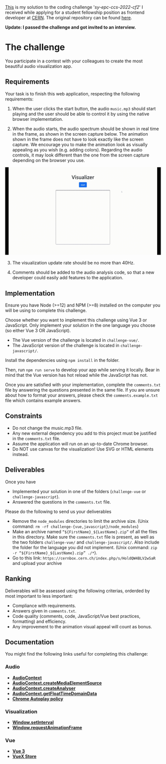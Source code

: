 [This](https://badertim.github.io/sy-epc-ccs-2022-cf2-coding-challenge/) is my solution to the coding challenge '_sy-epc-ccs-2022-cf2_' I received while applying for a student fellowship position as frontend developer at [CERN](https://home.cern/). The original repository can be found [here](https://github.com/7PH/sy-epc-ccs-2022-cf2-coding-challenge).
  
**Update: I passed the challenge and got invited to an interview.**


# The challenge

You participate in a contest with your colleagues to create the most beautiful audio visualization app.

## Requirements

Your task is to finish this web application, respecting the following requirements:

1. When the user clicks the start button, the audio `music.mp3` should start playing and the user should be able to control it by using the native browser implementation.

2. When the audio starts, the audio spectrum should be shown in real time in the frame, as shown in the screen capture below. The animation shown in the frame does not have to look exactly like the screen capture. We encourage you to make the animation look as visually appealing as you wish (e.g. adding colors). Regarding the audio controls, it may look different than the one from the screen capture depending on the browser you use.

![Screen capture took on Chrome on Windows 10](./doc/screencapture.gif)

3. The visualization update rate should be no more than 40Hz.

4. Comments should be added to the audio analysis code, so that a new developer could easily add features to the application.

## Implementation

Ensure you have Node (>=12) and NPM (>=8) installed on the computer you will be using to complete this challenge.

Choose whether you want to implement this challenge using Vue 3 or JavaScript. Only implement your solution in the one language you choose (so either Vue 3 OR JavaScript).
- The Vue version of the challenge is located in `challenge-vue/`.
- The JavaScript version of the challenge is located in `challenge-javascript/`.

Install the dependencies using `npm install` in the folder.

Then, run `npm run serve` to develop your app while serving it locally. Bear in mind that the Vue version has hot reload while the JavaScript has not. 

Once you are satisfied with your implementation, complete the `comments.txt` file by answering the questions presented in the same file. If you are unsure about how to format your answers, please check the `comments.example.txt` file which contains example answers.

## Constraints

* Do not change the music.mp3 file.
* Any new external dependency you add to this project must be justified in the `comments.txt` file.
* Assume the application will run on an up-to-date Chrome browser.
* Do NOT use canvas for the visualization! Use SVG or HTML elements instead.

## Deliverables

Once you have
* Implemented your solution in one of the folders (`challenge-vue` or `challenge-javascript`).
* Answered the questions in the `comments.txt` file.

Please do the following to send us your deliverables
* Remove the `node_modules` directories to limit the archive size. (Unix command: `rm -rf challenge-{vue,javascript}/node_modules`)
* Make an archive named `“${FirstName}_${LastName}.zip”` of all the files in this directory. Make sure the `comments.txt` file is present, as well as the two folders `challenge-vue/` and `challenge-javascript/`. Also include the folder for the language you did not implement. (Unix command: `zip -r “${FirstName}_${LastName}.zip” ./*`). 
* Go to this link: `https://cernbox.cern.ch/index.php/s/HoldQW4BLV2wSaR` and upload your archive

## Ranking

Deliverables will be assessed using the following criterias, orderded by most important to less important:
* Compliance with requirements.
* Answers given in `comments.txt`.
* Code quality (comments, code, JavaScript/Vue best practices, formatting) and efficiency.
* Any improvement to the animation visual appeal will count as bonus.

## Documentation

You might find the following links useful for completing this challenge:

### Audio
* **[AudioContext](https://developer.mozilla.org/en-US/docs/Web/API/AudioContext)**
* **[AudioContext.createMediaElementSource](https://developer.mozilla.org/en-US/docs/Web/API/AudioContext/createMediaElementSource)**
* **[AudioContext.createAnalyser](https://developer.mozilla.org/en-US/docs/Web/API/BaseAudioContext/createAnalyser)**
* **[AudioContext.getFloatTimeDomainData](https://developer.mozilla.org/en-US/docs/Web/API/AnalyserNode/getFloatTimeDomainData)**
* **[Chrome Autoplay policy](https://developer.chrome.com/blog/autoplay/)**

### Visualization
* **[Window.setInterval](https://developer.mozilla.org/en-US/docs/Web/API/setInterval)**
* **[Window.requestAnimationFrame](https://developer.mozilla.org/en-US/docs/Web/API/window/requestAnimationFrame)**

### Vue
* **[Vue 3](https://vuejs.org/guide/introduction.html#what-is-vue)**
* **[VueX Store](https://vuex.vuejs.org/guide/)**
